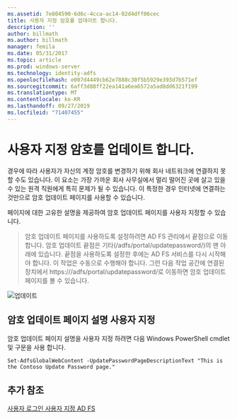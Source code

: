```yaml
---
ms.assetid: 7e804590-6d6c-4cca-ac14-02d4dff06cec
title: 사용자 지정 암호를 업데이트 합니다.
description: ''
author: billmath
ms.author: billmath
manager: femila
ms.date: 05/31/2017
ms.topic: article
ms.prod: windows-server
ms.technology: identity-adfs
ms.openlocfilehash: e007d4449cb62e7888c30f5b5929e393d7b571ef
ms.sourcegitcommit: 6aff3d88ff22ea141a6ea6572a5ad8dd6321f199
ms.translationtype: MT
ms.contentlocale: ko-KR
ms.lasthandoff: 09/27/2019
ms.locfileid: "71407455"
---
```

# <a name="update-password-customization"></a>사용자 지정 암호를 업데이트 합니다. 


경우에 따라 사용자가 자신의 계정 암호를 변경하기 위해 회사 네트워크에 연결하지 못할 수도 있습니다. 이 요소는 가장 가까운 회사 사무실에서 멀리 떨어진 곳에 살고 있을 수 있는 원격 직원에게 특히 문제가 될 수 있습니다. 이 특정한 경우 인터넷에 연결하는 것만으로 암호 업데이트 페이지를 사용할 수 있습니다.  
  
페이지에 대한 고유한 설명을 제공하여 암호 업데이트 페이지를 사용자 지정할 수 있습니다.  
  
> 암호 업데이트 페이지를 사용하도록 설정하려면 AD FS 관리에서 끝점으로 이동합니다. 암호 업데이트 끝점은 기타(/adfs/portal/updatepassword/)의 맨 아래에 있습니다. 끝점을 사용하도록 설정한 후에는 AD FS 서비스를 다시 시작해야 합니다. 이 작업은 수동으로 수행해야 합니다. 그런 다음 작업 공간에 연결된 장치에서 https://<fqdn>/adfs/portal/updatepassword/로 이동하면 암호 업데이트 페이지를 볼 수 있습니다.  
  
![업데이트](media/AD-FS-user-sign-in-customization/ADFS_Blue_Custom5.png)  
  
## <a name="customize-the-update-password-page-description"></a>암호 업데이트 페이지 설명 사용자 지정  
암호 업데이트 페이지 설명을 사용자 지정 하려면 다음 Windows PowerShell cmdlet 및 구문을 사용 합니다.  
  

    Set-AdfsGlobalWebContent -UpdatePasswordPageDescriptionText "This is the Contoso Update Password page."  

## <a name="additional-references"></a>추가 참조 
[사용자 로그인 사용자 지정 AD FS](AD-FS-user-sign-in-customization.md)  
